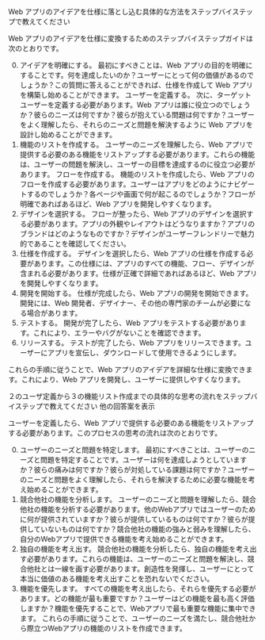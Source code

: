 Web アプリのアイデアを仕様に落とし込む具体的な方法をステップバイステップで教えてください

Web アプリのアイデアを仕様に変換するためのステップバイステップガイドは次のとおりです。

0. アイデアを明確にする。 最初にすべきことは、Web アプリの目的を明確にすることです。何を達成したいのか？ユーザーにとって何の価値があるのでしょうか？この質問に答えることができれば、仕様を作成して Web アプリを構築し始めることができます。
ユーザーを定義する。 次に、ターゲットユーザーを定義する必要があります。Web アプリは誰に役立つのでしょうか？彼らのニーズは何ですか？彼らが抱えている問題は何ですか？ユーザーをよく理解したら、それらのニーズと問題を解決するように Web アプリを設計し始めることができます。
1. 機能のリストを作成する。 ユーザーのニーズを理解したら、Web アプリで提供する必要のある機能をリストアップする必要があります。これらの機能は、ユーザーの問題を解決し、ユーザーの目標を達成するのに役立つ必要があります。
フローを作成する。 機能のリストを作成したら、Web アプリのフローを作成する必要があります。ユーザーはアプリをどのようにナビゲートするのでしょうか？各ページや画面で何が起こるのでしょうか？フローが明確であればあるほど、Web アプリを開発しやすくなります。
2. デザインを選択する。 フローが整ったら、Web アプリのデザインを選択する必要があります。アプリの外観やレイアウトはどうなりますか？アプリのブランドはどのようなものですか？デザインがユーザーフレンドリーで魅力的であることを確認してください。
3. 仕様を作成する。 デザインを選択したら、Web アプリの仕様を作成する必要があります。この仕様には、アプリのすべての機能、フロー、デザインが含まれる必要があります。仕様が正確で詳細であればあるほど、Web アプリを開発しやすくなります。
4. 開発を開始する。 仕様が完成したら、Web アプリの開発を開始できます。開発には、Web 開発者、デザイナー、その他の専門家のチームが必要になる場合があります。
5. テストする。 開発が完了したら、Web アプリをテストする必要があります。これにより、エラーやバグがないことを確認できます。
6. リリースする。 テストが完了したら、Web アプリをリリースできます。ユーザーにアプリを宣伝し、ダウンロードして使用できるようにします。

これらの手順に従うことで、Web アプリのアイデアを詳細な仕様に変換できます。これにより、Web アプリを開発し、ユーザーに提供しやすくなります。


２のユーザ定義から３の機能リスト作成までの具体的な思考の流れをステップバイステップで教えてください
他の回答案を表示

ユーザーを定義したら、Web アプリで提供する必要のある機能をリストアップする必要があります。このプロセスの思考の流れは次のとおりです。

0. ユーザーのニーズと問題を特定します。 最初にすべきことは、ユーザーのニーズと問題を特定することです。ユーザーは何を達成しようとしていますか？彼らの痛みは何ですか？彼らが対処している課題は何ですか？ユーザーのニーズと問題をよく理解したら、それらを解決するために必要な機能を考え始めることができます。
1. 競合他社の機能を分析します。 ユーザーのニーズと問題を理解したら、競合他社の機能を分析する必要があります。他のWebアプリではユーザーのために何が提供されていますか？彼らが提供しているものは何ですか？彼らが提供していないものは何ですか？競合他社の機能の強みと弱みを理解したら、自分のWebアプリで提供できる機能を考え始めることができます。
2. 独自の機能を考え出す。 競合他社の機能を分析したら、独自の機能を考え出す必要があります。これらの機能は、ユーザーのニーズと問題を解決し、競合他社とは一線を画す必要があります。創造性を発揮し、ユーザーにとって本当に価値のある機能を考え出すことを恐れないでください。
3. 機能を優先します。 すべての機能を考え出したら、それらを優先する必要があります。どの機能が最も重要ですか？ユーザーはどの機能を最も高く評価しますか？機能を優先することで、Webアプリで最も重要な機能に集中できます。
これらの手順に従うことで、ユーザーのニーズを満たし、競合他社から際立つWebアプリの機能のリストを作成できます。
